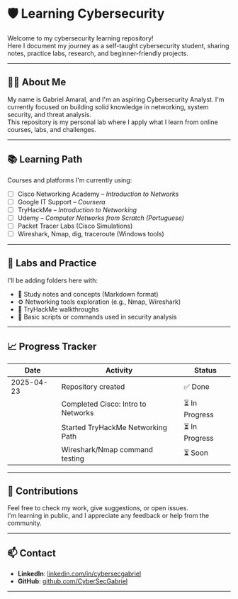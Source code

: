 # 🛡️ Learning Cybersecurity

Welcome to my cybersecurity learning repository!  
Here I document my journey as a self-taught cybersecurity student, sharing notes, practice labs, research, and beginner-friendly projects.

---

## 👨‍💻 About Me

My name is Gabriel Amaral, and I'm an aspiring Cybersecurity Analyst. I'm currently focused on building solid knowledge in networking, system security, and threat analysis.  
This repository is my personal lab where I apply what I learn from online courses, labs, and challenges.

---

## 📚 Learning Path

Courses and platforms I'm currently using:

- [ ] Cisco Networking Academy – *Introduction to Networks*
- [ ] Google IT Support – *Coursera*
- [ ] TryHackMe – *Introduction to Networking*
- [ ] Udemy – *Computer Networks from Scratch (Portuguese)*
- [ ] Packet Tracer Labs (Cisco Simulations)
- [ ] Wireshark, Nmap, dig, traceroute (Windows tools)

---

## 🧪 Labs and Practice

I'll be adding folders here with:

- 🧠 Study notes and concepts (Markdown format)  
- ⚙️ Networking tools exploration (e.g., Nmap, Wireshark)  
- 🧰 TryHackMe walkthroughs  
- 🔐 Basic scripts or commands used in security analysis  

---

## 📈 Progress Tracker

| Date       | Activity                          | Status    |
|------------|-----------------------------------|-----------|
| 2025-04-23 | Repository created                | ✅ Done    |
|            | Completed Cisco: Intro to Networks| ⏳ In Progress |
|            | Started TryHackMe Networking Path | ⏳ In Progress |
|            | Wireshark/Nmap command testing    | ⏳ Soon    |

---

## 🤝 Contributions

Feel free to check my work, give suggestions, or open issues.  
I'm learning in public, and I appreciate any feedback or help from the community.

---

## 📫 Contact

- **LinkedIn**: [linkedin.com/in/cybersecgabriel](https://www.linkedin.com/in/cybersecgabriel)
- **GitHub**: [github.com/CyberSecGabriel](https://github.com/CyberSecGabriel)

---
